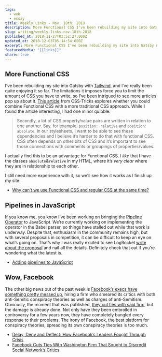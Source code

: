 ```yaml
---
tags:
  - web
  - essay
title: Weekly Links - Nov. 18th, 2018
description: More Functional CSS I’ve been rebuilding my site into Gatsby with Tailwind, and I’ve really been quite enjoying it so far. The limitations it imposes force you to limit the amount of CSS you have to write, so I’ve been intrigued to see more articles pop up about it. This article from CSS-Tricks explores whether \[…]
slug: writing/weekly-links-nov-18th-2018
published_at: 2018-11-27T03:52:27.000Z
updated_at: 2018-12-03T05:14:54.000Z
excerpt: More Functional CSS I’ve been rebuilding my site into Gatsby with Tailwind, and I’ve really been quite enjoying it so far. The limitations it imposes force you to limit the amount of CSS you have to write, so I’ve been intrigued to see more articles pop up about it. This article from CSS-Tricks explores whether \[…]
featuredMedia: "[[links]]"
share: true
---
```


## More Functional CSS

I’ve been rebuilding my site into Gatsby with [Tailwind](https://tailwindcss.com), and I’ve really been quite enjoying it so far. The limitations it imposes force you to limit the amount of CSS you have to write, so I’ve been intrigued to see more articles pop up about it. [This article](https://css-tricks.com/why-cant-we-use-functional-css-and-regular-css-at-the-same-time/) from CSS-Tricks explores whether you could combine Functional CSS with a more traditional CSS approach. While I found the article interesting, I had one minor quibble:

> Secondly, a lot of CSS property/value pairs are written in relation to one another. Say, for example, `position: relative` and `position: absolute`. In our stylesheets, I want to be able to see these dependencies and I believe it’s harder to do that with functional CSS. CSS often depends on other bits of CSS and it’s important to see those connections with comments or groupings of properties/values.

I actually find this to be an advantage for Functional CSS. I _like_ that I have the classes `absolute`&`relative` in my HTML, where it’s _very clear_ where they are in relationship to each other.

I still need more experience with it, so we’ll see how it works as I finish up my site.

- [Why can’t we use Functional CSS and regular CSS at the same time?](https://css-tricks.com/why-cant-we-use-functional-css-and-regular-css-at-the-same-time/)

## Pipelines in JavaScript

If you know me, you know I’ve been working on bringing the [Pipeline Operator](https://github.com/tc39/proposal-pipeline-operator/) to JavaScript. We’re currently working on implementing the operator in the Babel parser, so things have stalled out while that work is underway. Despite that, enthusiasm in the community remains high, but with several proposals in competition, it can be difficult to keep an eye on what’s going on. That’s why I was really excited to see LogRocket [write about the proposal](https://blog.logrocket.com/adding-pipelines-to-javascript-f79ae7311574) and nail all the details. Definitely check that out if you’re wondering what the latest is.

- [Adding pipelines to JavaScript](https://blog.logrocket.com/adding-pipelines-to-javascript-f79ae7311574)

## Wow, Facebook

The other big news out of the past week is [Facebook’s execs have something pretty messed up](https://www.nytimes.com/2018/11/14/technology/facebook-data-russia-election-racism.html), hiring a firm who smeared its critics with both anti-Semitic conspiracy theories as well as charges of anti-Semitism. Obviously, the moment that was published, [they cut ties with said firm](https://www.nytimes.com/2018/11/15/technology/facebook-definers-soros.html), but the damage is already done. Not only have they been embroiled in controversy for a few years now, they have completely bungled every response to their problems. The irony of Facebook, the best platform for conspiracy theories, spreading its own conspiracy theories is too much.

- [Delay, Deny and Deflect: How Facebook’s Leaders Fought Through Crisis](https://www.nytimes.com/2018/11/14/technology/facebook-data-russia-election-racism.html)
- [Facebook Cuts Ties With Washington Firm That Sought to Discredit Social Network’s Critics](https://www.nytimes.com/2018/11/15/technology/facebook-definers-soros.html)
